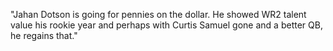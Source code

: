 "Jahan Dotson is going for pennies on the dollar. He showed WR2 talent value his rookie year and perhaps with Curtis Samuel gone and a better QB, he regains that."